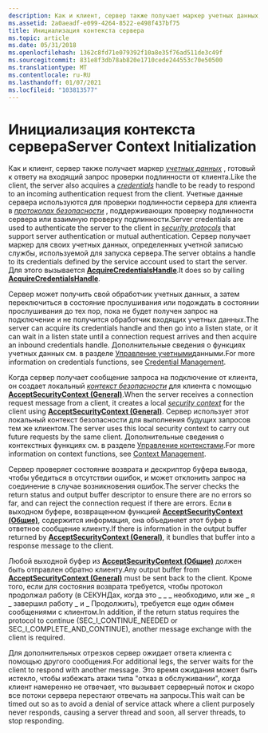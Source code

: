 ```yaml
---
description: Как и клиент, сервер также получает маркер учетных данных, готовый к ответу на входящий запрос проверки подлинности от клиента.
ms.assetid: 2a0aeadf-e099-4264-8522-e498f437bf75
title: Инициализация контекста сервера
ms.topic: article
ms.date: 05/31/2018
ms.openlocfilehash: 1362c8fd71e079392f10a8e35f76ad511de3c49f
ms.sourcegitcommit: 831e8f3db78ab820e1710cede244553c70e50500
ms.translationtype: MT
ms.contentlocale: ru-RU
ms.lasthandoff: 01/07/2021
ms.locfileid: "103813577"
---
```

# <a name="server-context-initialization"></a><span data-ttu-id="1aa37-103">Инициализация контекста сервера</span><span class="sxs-lookup"><span data-stu-id="1aa37-103">Server Context Initialization</span></span>

<span data-ttu-id="1aa37-104">Как и клиент, сервер также получает маркер [*учетных данных*](../secgloss/c-gly.md) , готовый к ответу на входящий запрос проверки подлинности от клиента.</span><span class="sxs-lookup"><span data-stu-id="1aa37-104">Like the client, the server also acquires a [*credentials*](../secgloss/c-gly.md) handle to be ready to respond to an incoming authentication request from the client.</span></span> <span data-ttu-id="1aa37-105">Учетные данные сервера используются для проверки подлинности сервера для клиента в [*протоколах безопасности*](../secgloss/s-gly.md) , поддерживающих проверку подлинности сервера или взаимную проверку подлинности.</span><span class="sxs-lookup"><span data-stu-id="1aa37-105">Server credentials are used to authenticate the server to the client in [*security protocols*](../secgloss/s-gly.md) that support server authentication or mutual authentication.</span></span> <span data-ttu-id="1aa37-106">Сервер получает маркер для своих учетных данных, определенных учетной записью службы, используемой для запуска сервера.</span><span class="sxs-lookup"><span data-stu-id="1aa37-106">The server obtains a handle to its credentials defined by the service account used to start the server.</span></span> <span data-ttu-id="1aa37-107">Для этого вызывается [**AcquireCredentialsHandle**](/windows/win32/api/sspi/nf-sspi-acquirecredentialshandlea).</span><span class="sxs-lookup"><span data-stu-id="1aa37-107">It does so by calling [**AcquireCredentialsHandle**](/windows/win32/api/sspi/nf-sspi-acquirecredentialshandlea).</span></span>

<span data-ttu-id="1aa37-108">Сервер может получить свой обработчик учетных данных, а затем переключиться в состояние прослушивания или подождать в состоянии прослушивания до тех пор, пока не будет получен запрос на подключение и не получится обработчик входящих учетных данных.</span><span class="sxs-lookup"><span data-stu-id="1aa37-108">The server can acquire its credentials handle and then go into a listen state, or it can wait in a listen state until a connection request arrives and then acquire an inbound credentials handle.</span></span> <span data-ttu-id="1aa37-109">Дополнительные сведения о функциях учетных данных см. в разделе [Управление учетными](authentication-functions.md)данными.</span><span class="sxs-lookup"><span data-stu-id="1aa37-109">For more information on credentials functions, see [Credential Management](authentication-functions.md).</span></span>

<span data-ttu-id="1aa37-110">Когда сервер получает сообщение запроса на подключение от клиента, он создает локальный [*контекст безопасности*](../secgloss/s-gly.md) для клиента с помощью [**AcceptSecurityContext (General)**](/windows/win32/api/sspi/nf-sspi-acceptsecuritycontext).</span><span class="sxs-lookup"><span data-stu-id="1aa37-110">When the server receives a connection request message from a client, it creates a local [*security context*](../secgloss/s-gly.md) for the client using [**AcceptSecurityContext (General)**](/windows/win32/api/sspi/nf-sspi-acceptsecuritycontext).</span></span> <span data-ttu-id="1aa37-111">Сервер использует этот локальный контекст безопасности для выполнения будущих запросов тем же клиентом.</span><span class="sxs-lookup"><span data-stu-id="1aa37-111">The server uses this local security context to carry out future requests by the same client.</span></span> <span data-ttu-id="1aa37-112">Дополнительные сведения о контекстных функциях см. в разделе [Управление контекстами](authentication-functions.md).</span><span class="sxs-lookup"><span data-stu-id="1aa37-112">For more information on context functions, see [Context Management](authentication-functions.md).</span></span>

<span data-ttu-id="1aa37-113">Сервер проверяет состояние возврата и дескриптор буфера вывода, чтобы убедиться в отсутствии ошибок, и может отклонить запрос на соединение в случае возникновения ошибок.</span><span class="sxs-lookup"><span data-stu-id="1aa37-113">The server checks the return status and output buffer descriptor to ensure there are no errors so far, and can reject the connection request if there are errors.</span></span> <span data-ttu-id="1aa37-114">Если в выходном буфере, возвращенном функцией [**AcceptSecurityContext (Общие)**](/windows/win32/api/sspi/nf-sspi-acceptsecuritycontext), содержится информация, она объединяет этот буфер в ответное сообщение клиенту.</span><span class="sxs-lookup"><span data-stu-id="1aa37-114">If there is information in the output buffer returned by [**AcceptSecurityContext (General)**](/windows/win32/api/sspi/nf-sspi-acceptsecuritycontext), it bundles that buffer into a response message to the client.</span></span>

<span data-ttu-id="1aa37-115">Любой выходной буфер из [**AcceptSecurityContext (Общие)**](/windows/win32/api/sspi/nf-sspi-acceptsecuritycontext) должен быть отправлен обратно клиенту.</span><span class="sxs-lookup"><span data-stu-id="1aa37-115">Any output buffer from [**AcceptSecurityContext (General)**](/windows/win32/api/sspi/nf-sspi-acceptsecuritycontext) must be sent back to the client.</span></span> <span data-ttu-id="1aa37-116">Кроме того, если для состояния возврата требуется, чтобы протокол продолжал работу (в СЕКУНДах, когда это \_ \_ \_ необходимо, или же \_ я \_ завершил работу \_ и \_ Продолжить), требуется еще один обмен сообщениями с клиентом.</span><span class="sxs-lookup"><span data-stu-id="1aa37-116">In addition, if the return status requires the protocol to continue (SEC\_I\_CONTINUE\_NEEDED or SEC\_I\_COMPLETE\_AND\_CONTINUE), another message exchange with the client is required.</span></span>

<span data-ttu-id="1aa37-117">Для дополнительных отрезков сервер ожидает ответа клиента с помощью другого сообщения.</span><span class="sxs-lookup"><span data-stu-id="1aa37-117">For additional legs, the server waits for the client to respond with another message.</span></span> <span data-ttu-id="1aa37-118">Это время ожидания может быть истекло, чтобы избежать атаки типа "отказ в обслуживании", когда клиент намеренно не отвечает, что вызывает серверный поток и скоро все потоки сервера перестают отвечать на запросы.</span><span class="sxs-lookup"><span data-stu-id="1aa37-118">This wait can be timed out so as to avoid a denial of service attack where a client purposely never responds, causing a server thread and soon, all server threads, to stop responding.</span></span>

 

 
